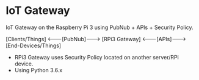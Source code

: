 # IoT Gateway

IoT Gateway on the Raspberry Pi 3 using PubNub + APIs + Security Policy.

[Clients/Things] <---[PubNub]---> [RPi3 Gateway] <---[APIs]---> [End-Devices/Things]

* RPi3 Gateway uses Security Policy located on another server/RPi device.
* Using Python 3.6.x
